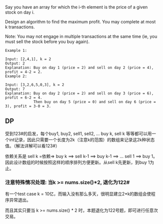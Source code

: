 Say you have an array for which the i-th element is the price of a given stock on day i.

Design an algorithm to find the maximum profit. You may complete at most k transactions.

Note:
You may not engage in multiple transactions at the same time (ie, you must sell the stock before you buy again).

	Example 1:

	Input: [2,4,1], k = 2
	Output: 2
	Explanation: Buy on day 1 (price = 2) and sell on day 2 (price = 4), profit = 4-2 = 2.
	Example 2:

	Input: [3,2,6,5,0,3], k = 2
	Output: 7
	Explanation: Buy on day 2 (price = 2) and sell on day 3 (price = 6), profit = 6-2 = 4.
	             Then buy on day 5 (price = 0) and sell on day 6 (price = 3), profit = 3-0 = 3.

## DP

受到123#的启发，每个buy1, buy2, sell1, sell2, ... buy k, sell k 等等都可以用一个int记录，因此只需要一个长度为2k（注意k的范围）的数组来记录这2k种状态值。（解法详解可以看123#）

依赖关系是 sell k =依赖=> buy k ==> sell k-1 ==> buy k-1 ==> ... sell 1 ==> buy 1。因此设计数组的时候按照这样的顺序排列方便更新。从sell k先更新，到buy 1为止。

### 注意特殊情况处理: 当k >= nums.size()\*2, 退化为122#

有一个test case k = 10亿，而输入没有那么多天，很明显建立2\*k的数组会使程序异常退出。

而且其实只要当 k >= nums.size() * 2 时，本题退化为122号题，即可进行任意次交易。